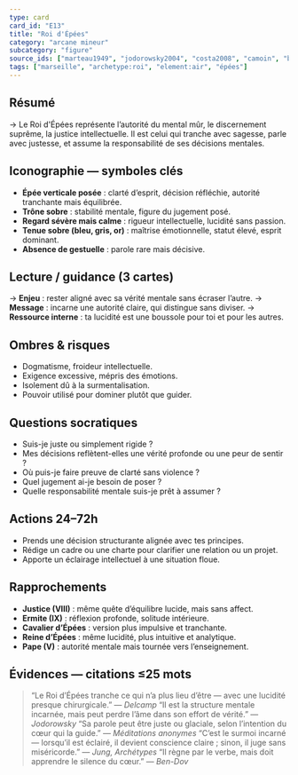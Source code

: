 ```yaml
---
type: card
card_id: "E13"
title: "Roi d'Épées"
category: "arcane mineur"
subcategory: "figure"
source_ids: ["marteau1949", "jodorowsky2004", "costa2008", "camoin", "bendov2011", "delcamp", "nadolny2018", "jung", "meditations_anonymes", "nichols"]
tags: ["marseille", "archetype:roi", "element:air", "épées"]
---
```


## Résumé
→ Le Roi d'Épées représente l’autorité du mental mûr, le discernement suprême, la justice intellectuelle. Il est celui qui tranche avec sagesse, parle avec justesse, et assume la responsabilité de ses décisions mentales.

## Iconographie — symboles clés
- **Épée verticale posée** : clarté d’esprit, décision réfléchie, autorité tranchante mais équilibrée.
- **Trône sobre** : stabilité mentale, figure du jugement posé.
- **Regard sévère mais calme** : rigueur intellectuelle, lucidité sans passion.
- **Tenue sobre (bleu, gris, or)** : maîtrise émotionnelle, statut élevé, esprit dominant.
- **Absence de gestuelle** : parole rare mais décisive.

## Lecture / guidance (3 cartes)
→ **Enjeu** : rester aligné avec sa vérité mentale sans écraser l’autre.
→ **Message** : incarne une autorité claire, qui distingue sans diviser.
→ **Ressource interne** : ta lucidité est une boussole pour toi et pour les autres.

## Ombres & risques
- Dogmatisme, froideur intellectuelle.
- Exigence excessive, mépris des émotions.
- Isolement dû à la surmentalisation.
- Pouvoir utilisé pour dominer plutôt que guider.

## Questions socratiques
- Suis-je juste ou simplement rigide ?
- Mes décisions reflètent-elles une vérité profonde ou une peur de sentir ?
- Où puis-je faire preuve de clarté sans violence ?
- Quel jugement ai-je besoin de poser ?
- Quelle responsabilité mentale suis-je prêt à assumer ?

## Actions 24–72h
- Prends une décision structurante alignée avec tes principes.
- Rédige un cadre ou une charte pour clarifier une relation ou un projet.
- Apporte un éclairage intellectuel à une situation floue.

## Rapprochements
- **Justice (VIII)** : même quête d’équilibre lucide, mais sans affect.
- **Ermite (IX)** : réflexion profonde, solitude intérieure.
- **Cavalier d’Épées** : version plus impulsive et tranchante.
- **Reine d’Épées** : même lucidité, plus intuitive et analytique.
- **Pape (V)** : autorité mentale mais tournée vers l’enseignement.

## Évidences — citations ≤25 mots
> “Le Roi d’Épées tranche ce qui n’a plus lieu d’être — avec une lucidité presque chirurgicale.” — *Delcamp*
> “Il est la structure mentale incarnée, mais peut perdre l’âme dans son effort de vérité.” — *Jodorowsky*
> “Sa parole peut être juste ou glaciale, selon l’intention du cœur qui la guide.” — *Méditations anonymes*
> “C’est le surmoi incarné — lorsqu’il est éclairé, il devient conscience claire ; sinon, il juge sans miséricorde.” — *Jung, Archétypes*
> “Il règne par le verbe, mais doit apprendre le silence du cœur.” — *Ben-Dov*
